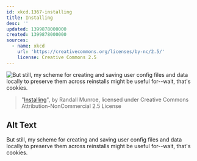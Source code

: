 ```yaml
---
id: xkcd.1367-installing
title: Installing
desc: ''
updated: 1399878000000
created: 1399878000000
sources:
  - name: xkcd
    url: 'https://creativecommons.org/licenses/by-nc/2.5/'
    license: Creative Commons 2.5
---
```

![But still, my scheme for creating and saving user config files and data locally to preserve them across reinstalls might be useful for--wait, that's cookies.](https://imgs.xkcd.com/comics/installing.png)
> "[Installing](https://xkcd.com/1367/)", by Randall Munroe, licensed under Creative Commons Attribution-NonCommercial 2.5 License

## Alt Text
But still, my scheme for creating and saving user config files and data locally to preserve them across reinstalls might be useful for--wait, that's cookies.
